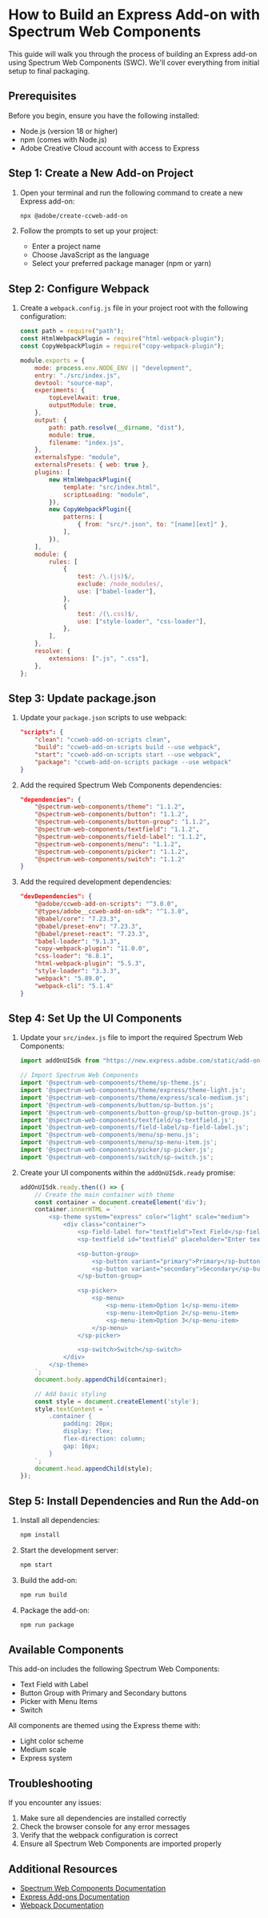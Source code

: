 # How to Build an Express Add-on with Spectrum Web Components

This guide will walk you through the process of building an Express add-on using Spectrum Web Components (SWC). We'll cover everything from initial setup to final packaging.

## Prerequisites

Before you begin, ensure you have the following installed:
- Node.js (version 18 or higher)
- npm (comes with Node.js)
- Adobe Creative Cloud account with access to Express

## Step 1: Create a New Add-on Project

1. Open your terminal and run the following command to create a new Express add-on:
   ```bash
   npx @adobe/create-ccweb-add-on
   ```

2. Follow the prompts to set up your project:
   - Enter a project name
   - Choose JavaScript as the language
   - Select your preferred package manager (npm or yarn)

## Step 2: Configure Webpack

1. Create a `webpack.config.js` file in your project root with the following configuration:
   ```javascript
   const path = require("path");
   const HtmlWebpackPlugin = require("html-webpack-plugin");
   const CopyWebpackPlugin = require("copy-webpack-plugin");

   module.exports = {
       mode: process.env.NODE_ENV || "development",
       entry: "./src/index.js",
       devtool: "source-map",
       experiments: {
           topLevelAwait: true,
           outputModule: true,
       },
       output: {
           path: path.resolve(__dirname, "dist"),
           module: true,
           filename: "index.js",
       },
       externalsType: "module",
       externalsPresets: { web: true },
       plugins: [
           new HtmlWebpackPlugin({
               template: "src/index.html",
               scriptLoading: "module",
           }),
           new CopyWebpackPlugin({
               patterns: [
                   { from: "src/*.json", to: "[name][ext]" },
               ],
           }),
       ],
       module: {
           rules: [
               {
                   test: /\.(js)$/,
                   exclude: /node_modules/,
                   use: ["babel-loader"],
               },
               {
                   test: /(\.css)$/,
                   use: ["style-loader", "css-loader"],
               },
           ],
       },
       resolve: {
           extensions: [".js", ".css"],
       },
   };
   ```

## Step 3: Update package.json

1. Update your `package.json` scripts to use webpack:
   ```json
   "scripts": {
       "clean": "ccweb-add-on-scripts clean",
       "build": "ccweb-add-on-scripts build --use webpack",
       "start": "ccweb-add-on-scripts start --use webpack",
       "package": "ccweb-add-on-scripts package --use webpack"
   }
   ```

2. Add the required Spectrum Web Components dependencies:
   ```json
   "dependencies": {
       "@spectrum-web-components/theme": "1.1.2",
       "@spectrum-web-components/button": "1.1.2",
       "@spectrum-web-components/button-group": "1.1.2",
       "@spectrum-web-components/textfield": "1.1.2",
       "@spectrum-web-components/field-label": "1.1.2",
       "@spectrum-web-components/menu": "1.1.2",
       "@spectrum-web-components/picker": "1.1.2",
       "@spectrum-web-components/switch": "1.1.2"
   }
   ```

3. Add the required development dependencies:
   ```json
   "devDependencies": {
       "@adobe/ccweb-add-on-scripts": "^3.0.0",
       "@types/adobe__ccweb-add-on-sdk": "^1.3.0",
       "@babel/core": "7.23.3",
       "@babel/preset-env": "7.23.3",
       "@babel/preset-react": "7.23.3",
       "babel-loader": "9.1.3",
       "copy-webpack-plugin": "11.0.0",
       "css-loader": "6.8.1",
       "html-webpack-plugin": "5.5.3",
       "style-loader": "3.3.3",
       "webpack": "5.89.0",
       "webpack-cli": "5.1.4"
   }
   ```

## Step 4: Set Up the UI Components

1. Update your `src/index.js` file to import the required Spectrum Web Components:
   ```javascript
   import addOnUISdk from "https://new.express.adobe.com/static/add-on-sdk/sdk.js";

   // Import Spectrum Web Components
   import '@spectrum-web-components/theme/sp-theme.js';
   import '@spectrum-web-components/theme/express/theme-light.js';
   import '@spectrum-web-components/theme/express/scale-medium.js';
   import '@spectrum-web-components/button/sp-button.js';
   import '@spectrum-web-components/button-group/sp-button-group.js';
   import '@spectrum-web-components/textfield/sp-textfield.js';
   import '@spectrum-web-components/field-label/sp-field-label.js';
   import '@spectrum-web-components/menu/sp-menu.js';
   import '@spectrum-web-components/menu/sp-menu-item.js';
   import '@spectrum-web-components/picker/sp-picker.js';
   import '@spectrum-web-components/switch/sp-switch.js';
   ```

2. Create your UI components within the `addOnUISdk.ready` promise:
   ```javascript
   addOnUISdk.ready.then(() => {
       // Create the main container with theme
       const container = document.createElement('div');
       container.innerHTML = `
           <sp-theme system="express" color="light" scale="medium">
               <div class="container">
                   <sp-field-label for="textfield">Text Field</sp-field-label>
                   <sp-textfield id="textfield" placeholder="Enter text"></sp-textfield>

                   <sp-button-group>
                       <sp-button variant="primary">Primary</sp-button>
                       <sp-button variant="secondary">Secondary</sp-button>
                   </sp-button-group>

                   <sp-picker>
                       <sp-menu>
                           <sp-menu-item>Option 1</sp-menu-item>
                           <sp-menu-item>Option 2</sp-menu-item>
                           <sp-menu-item>Option 3</sp-menu-item>
                       </sp-menu>
                   </sp-picker>

                   <sp-switch>Switch</sp-switch>
               </div>
           </sp-theme>
       `;
       document.body.appendChild(container);

       // Add basic styling
       const style = document.createElement('style');
       style.textContent = `
           .container {
               padding: 20px;
               display: flex;
               flex-direction: column;
               gap: 16px;
           }
       `;
       document.head.appendChild(style);
   });
   ```

## Step 5: Install Dependencies and Run the Add-on

1. Install all dependencies:
   ```bash
   npm install
   ```

2. Start the development server:
   ```bash
   npm start
   ```

3. Build the add-on:
   ```bash
   npm run build
   ```

4. Package the add-on:
   ```bash
   npm run package
   ```

## Available Components

This add-on includes the following Spectrum Web Components:
- Text Field with Label
- Button Group with Primary and Secondary buttons
- Picker with Menu Items
- Switch

All components are themed using the Express theme with:
- Light color scheme
- Medium scale
- Express system

## Troubleshooting

If you encounter any issues:

1. Make sure all dependencies are installed correctly
2. Check the browser console for any error messages
3. Verify that the webpack configuration is correct
4. Ensure all Spectrum Web Components are imported properly

## Additional Resources

- [Spectrum Web Components Documentation](https://opensource.adobe.com/spectrum-web-components/)
- [Express Add-ons Documentation](https://developer.adobe.com/express/add-ons/)
- [Webpack Documentation](https://webpack.js.org/) 